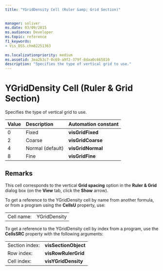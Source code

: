 ```yaml
---
title: "YGridDensity Cell (Ruler &amp; Grid Section)"
 
 
manager: soliver
ms.date: 03/09/2015
ms.audience: Developer
ms.topic: reference
f1_keywords:
- Vis_DSS.chm82251363
 
ms.localizationpriority: medium
ms.assetid: 3ea2b3c7-0c69-a9f2-379f-8daa0c665810
description: "Specifies the type of vertical grid to use."
---
```


# YGridDensity Cell (Ruler &amp; Grid Section)

Specifies the type of vertical grid to use.
  
|**Value**|**Description**|**Automation constant**|
|:-----|:-----|:-----|
|0  <br/> |Fixed  <br/> |**visGridFixed** <br/> |
|2  <br/> |Coarse  <br/> |**visGridCoarse** <br/> |
|4  <br/> |Normal (default)  <br/> |**visGridNormal** <br/> |
|8  <br/> |Fine  <br/> |**visGridFine** <br/> |
   
## Remarks

This cell corresponds to the vertical **Grid spacing** option in the **Ruler &amp; Grid** dialog box (on the **View** tab, click the **Show** arrow). 
  
To get a reference to the YGridDensity cell by name from another formula, or from a program using the **CellsU** property, use: 
  
|||
|:-----|:-----|
|Cell name:  <br/> |YGridDensity  <br/> |
   
To get a reference to the YGridDensity cell by index from a program, use the **CellsSRC** property with the following arguments: 
  
|||
|:-----|:-----|
|Section index:  <br/> |**visSectionObject** <br/> |
|Row index:  <br/> |**visRowRulerGrid** <br/> |
|Cell index:  <br/> |**visYGridDensity** <br/> |
   

